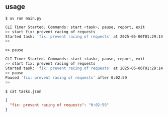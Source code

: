 ## usage
```python3
$ uv run main.py
```


```bash
CLI Timer Started. Commands: start <task>, pause, report, exit
>> start fix: prevent racing of requests
Started task: 'fix: prevent racing of requests' at 2025-05-06T01:29:14.744650+00:00 UTC
>> 
```
```>> pause```

```bash
CLI Timer Started. Commands: start <task>, pause, report, exit
>> start fix: prevent racing of requests
Started task: 'fix: prevent racing of requests' at 2025-05-06T01:29:14.744650+00:00 UTC
>> pause
Paused 'fix: prevent racing of requests' after 0:02:59
>> 
```

```bash
$ cat tasks.json
```

```json
{
  "fix: prevent racing of requests": "0:02:59"
}
```
